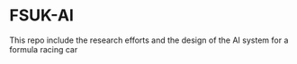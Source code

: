 # FSUK-AI
This repo include the research efforts and the design of the AI system for a formula racing car
